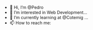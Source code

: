 - 👋 Hi, I’m @Pedro
- 👀 I’m interested in Web Development...
- 🌱 I’m currently learning at @Cotemig ...
- 📫 How to reach me:
   
    

<!---
PedroXA/PedroXA is a ✨ special ✨ repository because its `README.md` (this file) appears on your GitHub profile.
You can click the Preview link to take a look at your changes.
--->
